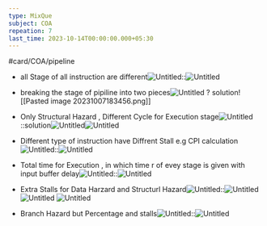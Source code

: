 ```yaml
---
type: MixQue
subject: COA
repeation: 7
last_time: 2023-10-14T00:00:00.000+05:30
---
```

#card/COA/pipeline 
- all Stage of all instruction are different![Untitled](Revision/media/PYQRevision/COA/media/Untitled.png)::![Untitled](Revision/media/PYQRevision/COA/media/Untitled%201.png) <!--SR:!2023-10-24,4,270-->
    
- breaking the stage of pipiline into two pieces![Untitled](Revision/media/PYQRevision/COA/media/Untitled%202.png)
?
    solution![[Pasted image 20231007183456.png]]


- Only Structural Hazard , Different Cycle for Execution stage![Untitled](Revision/media/PYQRevision/COA/media/Untitled%203.png)::solution![Untitled](Revision/media/PYQRevision/COA/media/Untitled%204.png)![Untitled](Revision/media/PYQRevision/COA/media/Untitled%205.png)


- Different type of instruction have Diffrent Stall e.g CPI calculation![Untitled](Revision/media/PYQRevision/COA/media/Untitled%206.png)::![Untitled](Revision/media/PYQRevision/COA/media/Untitled%207.png)
    
- Total time for Execution , in which time r of evey stage is given with input buffer delay![Untitled](Revision/media/PYQRevision/COA/media/Untitled%208.png)::![Untitled](Revision/media/PYQRevision/COA/media/Untitled%209.png)
    
- Extra Stalls for Data Harzard and Structurl Hazard![Untitled](Revision/media/PYQRevision/COA/media/Untitled%2010.png)::![Untitled](Revision/media/PYQRevision/COA/media/Untitled%2011.png)![Untitled](Revision/media/PYQRevision/COA/media/Untitled%2012.png)    ![Untitled](Revision/media/PYQRevision/COA/media/Untitled%2013.png)
    
- Branch Hazard but Percentage and stalls![Untitled](Revision/media/PYQRevision/COA/media/Untitled%2014.png)::![Untitled](Revision/media/PYQRevision/COA/media/Untitled%2015.png)